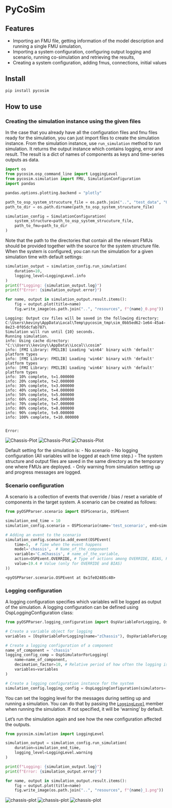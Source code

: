 PyCoSim
================

<!-- WARNING: THIS FILE WAS AUTOGENERATED! DO NOT EDIT! -->

## Features

- Importing an FMU file, getting information of the model description
  and running a single FMU simulation,
- Importing a system configuration, configuring output logging and
  scenario, running co-simulation and retrieving the results,
- Creating a system configuration, adding fmus, connections, initial
  values

## Install

``` sh
pip install pycosim
```

## How to use

### Creating the simulation instance using the given files

In the case that you already have all the configuration files and fmu
files ready for the simulation, you can just import files to create the
simulation instance. From the simulation instance, use `run_simulation`
method to run simulation. It returns the output instance which contains
logging, error and result. The result is a dict of names of components
as keys and time-series outputs as data.

``` python
import os
from pycosim.osp_command_line import LoggingLevel
from pycosim.simulation import FMU, SimulationConfiguration
import pandas

pandas.options.plotting.backend = "plotly"

path_to_osp_system_strucuture_file = os.path.join("..", "test_data", "OspSystemStructureTest.xml")
path_to_dir = os.path.dirname(path_to_osp_system_strucuture_file)

simulation_config = SimulationConfiguration(
    system_structure=path_to_osp_system_strucuture_file,
    path_to_fmu=path_to_dir
)
```

Note that the path to the directories that contain all the relevant FMUs
should be provided together with the source for the system structure
file. When the system is configured, you can run the simulation for a
given simulation time with default settings:

``` python
simulation_output = simulation_config.run_simulation(
    duration=10,
    logging_level=LoggingLevel.info
)
print(f"Logging: {simulation_output.log}")
print(f"Error: {simulation_output.error}")

for name, output in simulation_output.result.items():
    fig = output.plot(title=name)
    fig.write_image(os.path.join("..", "resources", f"{name}_0.png"))
```

    Logging: Output csv files will be saved in the following directory: C:\Users\keviny\AppData\Local\Temp\pycosim_tmp\sim_0bb5ed62-1e64-45a4-8e23-0f05dcfab787\
    Simulation will run until {10} seconds.
    Running simulation.
    info: Using cache directory: "C:\\Users\\keviny\\AppData\\Local\\cosim"
    info: [FMI Library: FMILIB] Loading 'win64' binary with 'default' platform types
    info: [FMI Library: FMILIB] Loading 'win64' binary with 'default' platform types
    info: [FMI Library: FMILIB] Loading 'win64' binary with 'default' platform types
    info: 10% complete, t=1.000000
    info: 20% complete, t=2.000000
    info: 30% complete, t=3.000000
    info: 40% complete, t=4.000000
    info: 50% complete, t=5.000000
    info: 60% complete, t=6.000000
    info: 70% complete, t=7.000000
    info: 80% complete, t=8.000000
    info: 90% complete, t=9.000000
    info: 100% complete, t=10.000000


    Error: 

![Chassis-Plot](/resources/chassis_0.png)
![Chassis-Plot](/resources/wheel_0.png)
![Chassis-Plot](/resources/ground_0.png)

Default setting for the simulation is: - No scenario - No logging
configuration (All variables will be logged at each time step.) - The
system structure and output files are saved in the same directory as the
temporary one where FMUs are deployed. - Only warning from simulation
setting up and progress messages are logged.

### Scenario configuration

A scenario is a collection of events that override / bias / reset a
variable of components in the target system. A scenario can be created
as follows:

``` python
from pyOSPParser.scenario import OSPScenario, OSPEvent

simulation_end_time = 10
simulation_config.scenario = OSPScenario(name='test_scenario', end=simulation_end_time)

# Adding an event to the scenario
simulation_config.scenario.add_event(OSPEvent(
    time=5,  # Time when the event happens
    model='chassis',  # Name_of_the_component
    variable='C.mChassis', # name_of_the_variable,
    action=OSPEvent.OVERRIDE, # Type of actions among OVERRIDE, BIAS, RESET
    value=19.4 # Value (only for OVERRIDE and BIAS)
))
```

    <pyOSPParser.scenario.OSPEvent at 0x1fe02485c40>

### Logging configuration

A logging configuration specifies which variables will be logged as
output of the simulation. A logging configuration can be defined using
OspLoggingConfiguration class:

``` python
from pyOSPParser.logging_configuration import OspVariableForLogging, OspSimulatorForLogging, OspLoggingConfiguration

# Create a variable object for logging
variables = [OspVariableForLogging(name="zChassis"), OspVariableForLogging(name="p.e")]

# Create a logging configuration of a component
name_of_component = 'chassis'
logging_config_comp = OspSimulatorForLogging(
    name=name_of_component,
    decimation_factor=10, # Relative period of how often the logging is made. 10 means once every ten time steps
    variables=variables
)

# Create a logging configuration instance for the system
simulation_config.logging_config = OspLoggingConfiguration(simulators=[logging_config_comp])
```

You can set the logging level for the messages during setting up and
running a simulation. You can do that by passing the
[`LoggingLevel`](https://kevinksyTRD.github.io/pycosim/osp_command_line_interface.html#logginglevel)
member when running the simulation. If not specified, it will be
‘warning’ by default.

Let’s run the simulation again and see how the new configuration
affected the outputs.

``` python
from pycosim.simulation import LoggingLevel

simulation_output = simulation_config.run_simulation(
    duration=simulation_end_time,
    logging_level=LoggingLevel.warning
)

print(f"Logging: {simulation_output.log}")
print(f"Error: {simulation_output.error}")

for name, output in simulation_output.result.items():
    fig = output.plot(title=name)
    fig.write_image(os.path.join("..", "resources", f"{name}_1.png"))
```

![chassis-plot](/resources/chassis_1.png)
![chassis-plot](/resources/wheel_1.png)
![chassis-plot](/resources/ground_1.png)

